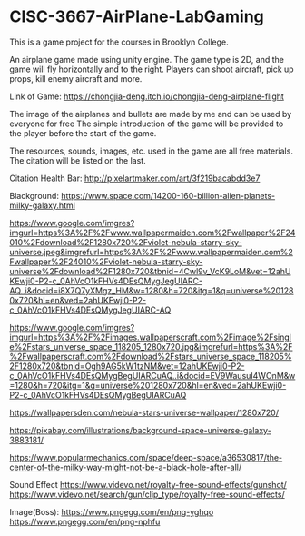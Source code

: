 # CISC-3667-AirPlane-LabGaming
This is a game project for the  courses in Brooklyn College.

An airplane game made using unity engine. The game type is 2D, and the game will fly horizontally and to the right. 
Players can shoot aircraft, pick up props, kill enemy aircraft and more. 

Link of Game: https://chongjia-deng.itch.io/chongjia-deng-airplane-flight


The image of the airplanes and bullets are made by me and can be used by everyone for free
The simple introduction of the game will be provided to the player before the start of the game.

The resources, sounds, images, etc. used in the game are all free materials. The citation will be listed on the last.




Citation
Health Bar: 
http://pixelartmaker.com/art/3f219bacabdd3e7

Blackground: 
https://www.space.com/14200-160-billion-alien-planets-milky-galaxy.html

https://www.google.com/imgres?imgurl=https%3A%2F%2Fwww.wallpapermaiden.com%2Fwallpaper%2F24010%2Fdownload%2F1280x720%2Fviolet-nebula-starry-sky-universe.jpeg&imgrefurl=https%3A%2F%2Fwww.wallpapermaiden.com%2Fwallpaper%2F24010%2Fviolet-nebula-starry-sky-universe%2Fdownload%2F1280x720&tbnid=4Cwl9v_VcK9LoM&vet=12ahUKEwji0-P2-c_0AhVcO1kFHVs4DEsQMygJegUIARC-AQ..i&docid=i8X7Q7yXMgz_HM&w=1280&h=720&itg=1&q=universe%201280x720&hl=en&ved=2ahUKEwji0-P2-c_0AhVcO1kFHVs4DEsQMygJegUIARC-AQ

https://www.google.com/imgres?imgurl=https%3A%2F%2Fimages.wallpaperscraft.com%2Fimage%2Fsingle%2Fstars_universe_space_118205_1280x720.jpg&imgrefurl=https%3A%2F%2Fwallpaperscraft.com%2Fdownload%2Fstars_universe_space_118205%2F1280x720&tbnid=Ogh9AG5kW1tzNM&vet=12ahUKEwji0-P2-c_0AhVcO1kFHVs4DEsQMygBegUIARCuAQ..i&docid=EV9WausuI4WOnM&w=1280&h=720&itg=1&q=universe%201280x720&hl=en&ved=2ahUKEwji0-P2-c_0AhVcO1kFHVs4DEsQMygBegUIARCuAQ

https://wallpapersden.com/nebula-stars-universe-wallpaper/1280x720/

https://pixabay.com/illustrations/background-space-universe-galaxy-3883181/

https://www.popularmechanics.com/space/deep-space/a36530817/the-center-of-the-milky-way-might-not-be-a-black-hole-after-all/

Sound Effect
https://www.videvo.net/royalty-free-sound-effects/gunshot/
https://www.videvo.net/search/gun/clip_type/royalty-free-sound-effects/

Image(Boss):
https://www.pngegg.com/en/png-yghqo 
https://www.pngegg.com/en/png-nphfu
